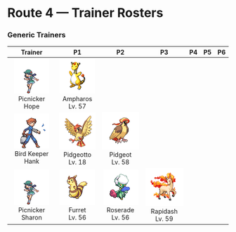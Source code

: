# Route 4 — Trainer Rosters

### Generic Trainers

| Trainer | P1 | P2 | P3 | P4 | P5 | P6 |
|:-------:|:--:|:--:|:--:|:--:|:--:|:--:|
| ![Picnicker Hope](../../assets/trainers/picnicker.png "Picnicker Hope")<br>Picnicker Hope | ![Ampharos](../../assets/sprites/ampharos/front.gif "The tail’s tip shines brightly and can be seen from far away. It acts as a beacon for lost people.")<br>Ampharos<br>Lv. 57 |
| ![Bird Keeper Hank](../../assets/trainers/bird_keeper.png "Bird Keeper Hank")<br>Bird Keeper Hank | ![Pidgeotto](../../assets/sprites/pidgeotto/front.gif "It has outstanding vision. However high it flies, it is able to distinguish the movements of its prey.")<br>Pidgeotto<br>Lv. 18 | ![Pidgeot](../../assets/sprites/pidgeot/front.gif "Its well-developed chest muscles make it strong enough to whip up a gusty windstorm with just a few flaps.")<br>Pidgeot<br>Lv. 58 |
| ![Picnicker Sharon](../../assets/trainers/picnicker.png "Picnicker Sharon")<br>Picnicker Sharon | ![Furret](../../assets/sprites/furret/front.gif "It makes a nest to suit its long and skinny body. The nest is impossible for other Pokémon to enter.")<br>Furret<br>Lv. 56 | ![Roserade](../../assets/sprites/roserade/front.gif "Its sweet aroma attracts prey. Then it spews poison. The more toxic it is, the sweeter its aroma.")<br>Roserade<br>Lv. 56 | ![Rapidash](../../assets/sprites/rapidash/front.gif "At full gallop, its four hooves barely touch the ground because it moves so incredibly fast.")<br>Rapidash<br>Lv. 59 |


